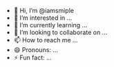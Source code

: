 - 👋 Hi, I’m @iamsmiple
- 👀 I’m interested in ...
- 🌱 I’m currently learning ...
- 💞️ I’m looking to collaborate on ...
- 📫 How to reach me ...
- 😄 Pronouns: ...
- ⚡ Fun fact: ...

<!---
iamsmiple/iamsmiple is a ✨ special ✨ repository because its `README.md` (this file) appears on your GitHub profile.
You can click the Preview link to take a look at your changes.
--->
